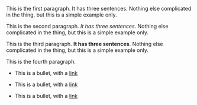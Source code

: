 This is the first paragraph. It has three sentences. Nothing else complicated in
the thing, but this is a simple example only.

This is the second paragraph. *It has three sentences*. Nothing else complicated in
the thing, but this is a simple example only.

This is the third paragraph. **It has three sentences**. Nothing else complicated in
the thing, but this is a simple example only.

This is the fourth paragraph.

- This is a bullet, with a [link](http://google.com)

- This is a bullet, with a [link](http://google.com)

- This is a bullet, with a [link](http://google.com)
